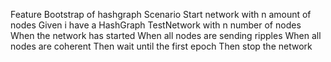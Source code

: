 Feature Bootstrap of hashgraph
Scenario Start network with n amount of nodes
Given i have a HashGraph TestNetwork with n number of nodes
When the network has started
When all nodes are sending ripples
When all nodes are coherent
Then wait until the first epoch
Then stop the network
 
